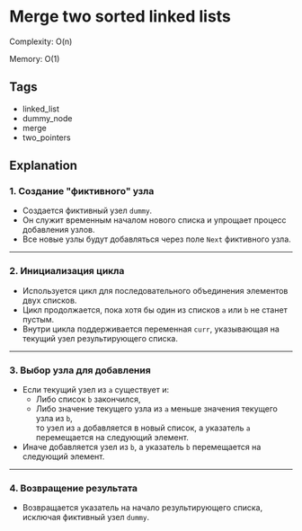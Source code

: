 # Merge two sorted linked lists

Complexity: O(n)

Memory: O(1)

## Tags
- linked_list
- dummy_node
- merge
- two_pointers

## Explanation

### 1. **Создание "фиктивного" узла**
- Создается фиктивный узел `dummy`.
- Он служит временным началом нового списка и упрощает процесс добавления узлов.
- Все новые узлы будут добавляться через поле `Next` фиктивного узла.

---

### 2. **Инициализация цикла**
- Используется цикл для последовательного объединения элементов двух списков.
- Цикл продолжается, пока хотя бы один из списков `a` или `b` не станет пустым.
- Внутри цикла поддерживается переменная `curr`, указывающая на текущий узел результирующего списка.

---

### 3. **Выбор узла для добавления**
- Если текущий узел из `a` существует и:
  - Либо список `b` закончился,
  - Либо значение текущего узла из `a` меньше значения текущего узла из `b`,  
  то узел из `a` добавляется в новый список, а указатель `a` перемещается на следующий элемент.
- Иначе добавляется узел из `b`, а указатель `b` перемещается на следующий элемент.

---

### 4. **Возвращение результата**
- Возвращается указатель на начало результирующего списка, исключая фиктивный узел `dummy`.
